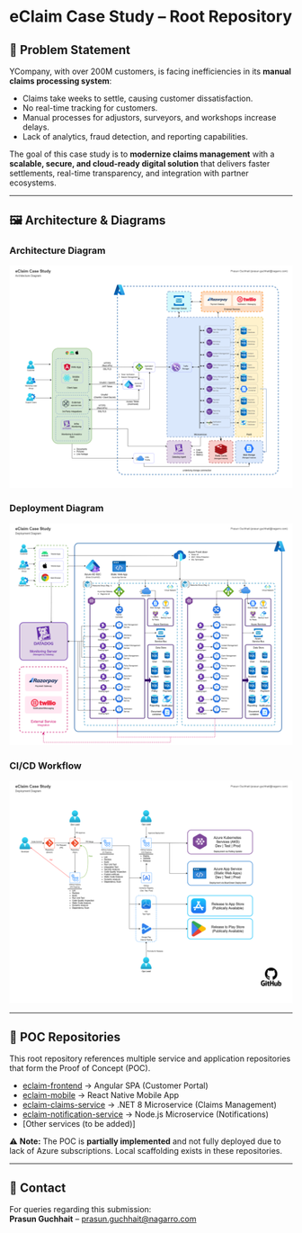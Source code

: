 # eClaim Case Study – Root Repository


## 📑 Problem Statement
YCompany, with over 200M customers, is facing inefficiencies in its **manual claims processing system**:
- Claims take weeks to settle, causing customer dissatisfaction.  
- No real-time tracking for customers.  
- Manual processes for adjustors, surveyors, and workshops increase delays.  
- Lack of analytics, fraud detection, and reporting capabilities.  

The goal of this case study is to **modernize claims management** with a **scalable, secure, and cloud-ready digital solution** that delivers faster settlements, real-time transparency, and integration with partner ecosystems.  

---

## 🖼️ Architecture & Diagrams

### Architecture Diagram
![Architecture](./diagrams/Architecture.png)

### Deployment Diagram
![Deployment](./diagrams/Deployment.png)

### CI/CD Workflow
![CI/CD Workflow](./diagrams/CICD.png)

---

## 📂 POC Repositories

This root repository references multiple service and application repositories that form the Proof of Concept (POC).  

- [eclaim-frontend](https://github.com/guchhaitprasun/eClaim-frontend) → Angular SPA (Customer Portal)  
- [eclaim-mobile](https://github.com/guchhaitprasun/eClaim-mobile) → React Native Mobile App  
- [eclaim-claims-service](https://github.com/guchhaitprasun/eClaim-claim-service) → .NET 8 Microservice (Claims Management)  
- [eclaim-notification-service](https://github.com/guchhaitprasun/eClaim-notification-service) → Node.js Microservice (Notifications)  
- [Other services (to be added)]  

⚠️ **Note:** The POC is **partially implemented** and not fully deployed due to lack of Azure subscriptions. Local scaffolding exists in these repositories.  

---

## 📧 Contact
For queries regarding this submission:  
**Prasun Guchhait** – prasun.guchhait@nagarro.com  
